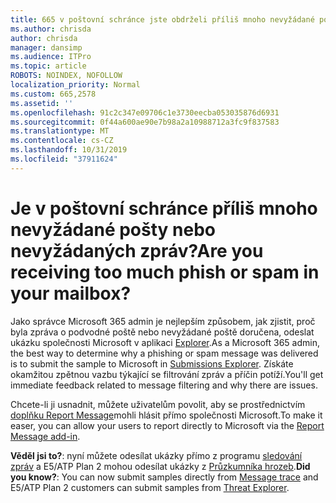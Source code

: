 ```yaml
---
title: 665 v poštovní schránce jste obdrželi příliš mnoho nevyžádané pošty nebo nevyžádaných zpráv?
ms.author: chrisda
author: chrisda
manager: dansimp
ms.audience: ITPro
ms.topic: article
ROBOTS: NOINDEX, NOFOLLOW
localization_priority: Normal
ms.custom: 665,2578
ms.assetid: ''
ms.openlocfilehash: 91c2c347e09706c1e3730eecba053035876d6931
ms.sourcegitcommit: 0f44a600ae90e7b98a2a10988712a3fc9f837583
ms.translationtype: MT
ms.contentlocale: cs-CZ
ms.lasthandoff: 10/31/2019
ms.locfileid: "37911624"
---
```

# <a name="are-you-receiving-too-much-phish-or-spam-in-your-mailbox"></a><span data-ttu-id="f05e4-102">Je v poštovní schránce příliš mnoho nevyžádané pošty nebo nevyžádaných zpráv?</span><span class="sxs-lookup"><span data-stu-id="f05e4-102">Are you receiving too much phish or spam in your mailbox?</span></span>

<span data-ttu-id="f05e4-103">Jako správce Microsoft 365 admin je nejlepším způsobem, jak zjistit, proč byla zpráva o podvodné poště nebo nevyžádané poště doručena, odeslat ukázku společnosti Microsoft v aplikaci [Explorer](https://protection.office.com/reportsubmission).</span><span class="sxs-lookup"><span data-stu-id="f05e4-103">As a Microsoft 365 admin, the best way to determine why a phishing or spam message was delivered is to submit the sample to Microsoft in [Submissions Explorer](https://protection.office.com/reportsubmission).</span></span> <span data-ttu-id="f05e4-104">Získáte okamžitou zpětnou vazbu týkající se filtrování zpráv a příčin potíží.</span><span class="sxs-lookup"><span data-stu-id="f05e4-104">You'll get immediate feedback related to message filtering and why there are issues.</span></span>

<span data-ttu-id="f05e4-105">Chcete-li ji usnadnit, můžete uživatelům povolit, aby se prostřednictvím [doplňku Report Message](https://appsource.microsoft.com/product/office/WA104381180?src=office&tab=Overview)mohli hlásit přímo společnosti Microsoft.</span><span class="sxs-lookup"><span data-stu-id="f05e4-105">To make it easer, you can allow your users to report directly to Microsoft via the [Report Message add-in](https://appsource.microsoft.com/product/office/WA104381180?src=office&tab=Overview).</span></span>

<span data-ttu-id="f05e4-106">**Věděl jsi to?**: nyní můžete odesílat ukázky přímo z programu [sledování zpráv](https://protection.office.com/messagetrace) a E5/ATP Plan 2 mohou odesílat ukázky z [Průzkumníka hrozeb](https://docs.microsoft.com/microsoft-365/security/office-365-security/threat-explorer).</span><span class="sxs-lookup"><span data-stu-id="f05e4-106">**Did you know?**: You can now submit samples directly from [Message trace](https://protection.office.com/messagetrace) and E5/ATP Plan 2 customers can submit samples from [Threat Explorer](https://docs.microsoft.com/microsoft-365/security/office-365-security/threat-explorer).</span></span>
